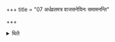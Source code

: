 +++
title = "07 अर्धव्रतमत्र वाजसनेयिनः समामनन्ति"

+++

<details><summary>थिते</summary>

अर्धव्रतमत्र वाजसनेयिनः समामनन्ति । अर्धमन्तरेणोत्तमे प्रवर्ग्योपसदौ ७
</details>
